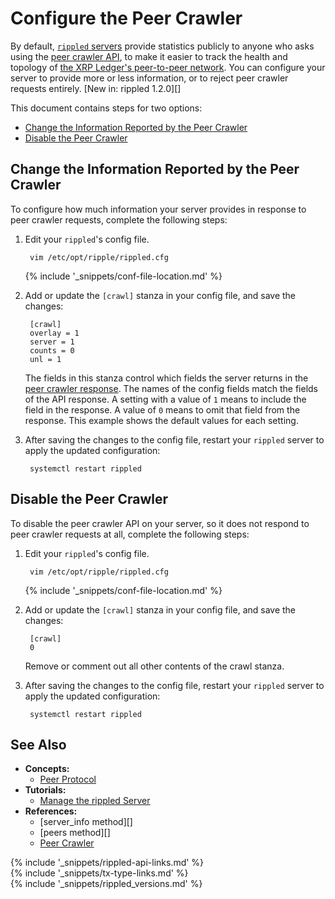 # Configure the Peer Crawler

By default, [`rippled` servers](the-rippled-server.html) provide statistics publicly to anyone who asks using the [peer crawler API](peer-crawler.html), to make it easier to track the health and topology of [the XRP Ledger's peer-to-peer network](consensus-network.html). You can configure your server to provide more or less information, or to reject peer crawler requests entirely. [New in: rippled 1.2.0][]

This document contains steps for two options:

- [Change the Information Reported by the Peer Crawler](#change-the-information-reported-by-the-peer-crawler)
- [Disable the Peer Crawler](#disable-the-peer-crawler)

## Change the Information Reported by the Peer Crawler

To configure how much information your server provides in response to peer crawler requests, complete the following steps:

1. Edit your `rippled`'s config file.

        vim /etc/opt/ripple/rippled.cfg

    {% include '_snippets/conf-file-location.md' %}<!--_ -->

2. Add or update the `[crawl]` stanza in your config file, and save the changes:

        [crawl]
        overlay = 1
        server = 1
        counts = 0
        unl = 1

    The fields in this stanza control which fields the server returns in the [peer crawler response](peer-crawler.html#response-format). The names of the config fields match the fields of the API response. A setting with a value of `1` means to include the field in the response. A value of `0` means to omit that field from the response. This example shows the default values for each setting.

3. After saving the changes to the config file, restart your `rippled` server to apply the updated configuration:

        systemctl restart rippled


## Disable the Peer Crawler

To disable the peer crawler API on your server, so it does not respond to peer crawler requests at all, complete the following steps:

1. Edit your `rippled`'s config file.

        vim /etc/opt/ripple/rippled.cfg

    {% include '_snippets/conf-file-location.md' %}<!--_ -->

2. Add or update the `[crawl]` stanza in your config file, and save the changes:

        [crawl]
        0

    Remove or comment out all other contents of the crawl stanza.

3. After saving the changes to the config file, restart your `rippled` server to apply the updated configuration:

        systemctl restart rippled


## See Also

- **Concepts:**
    - [Peer Protocol](peer-protocol.html)
- **Tutorials:**
    - [Manage the rippled Server](manage-the-rippled-server.html)
- **References:**
    - [server_info method][]
    - [peers method][]
    - [Peer Crawler](peer-crawler.html)

<!--{# common link defs #}-->
{% include '_snippets/rippled-api-links.md' %}			
{% include '_snippets/tx-type-links.md' %}			
{% include '_snippets/rippled_versions.md' %}
